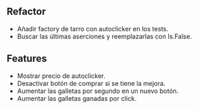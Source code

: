 ﻿## Refactor
- Añadir factory de tarro con autoclicker en los tests.
- Buscar las últimas aserciones y reemplazarlas con Is.False.

## Features
- Mostrar precio de autoclicker.
- Desactivar botón de comprar si se tiene la mejora.
- Aumentar las galletas por segundo en un nuevo botón.
- Aumentar las galletas ganadas por click.
